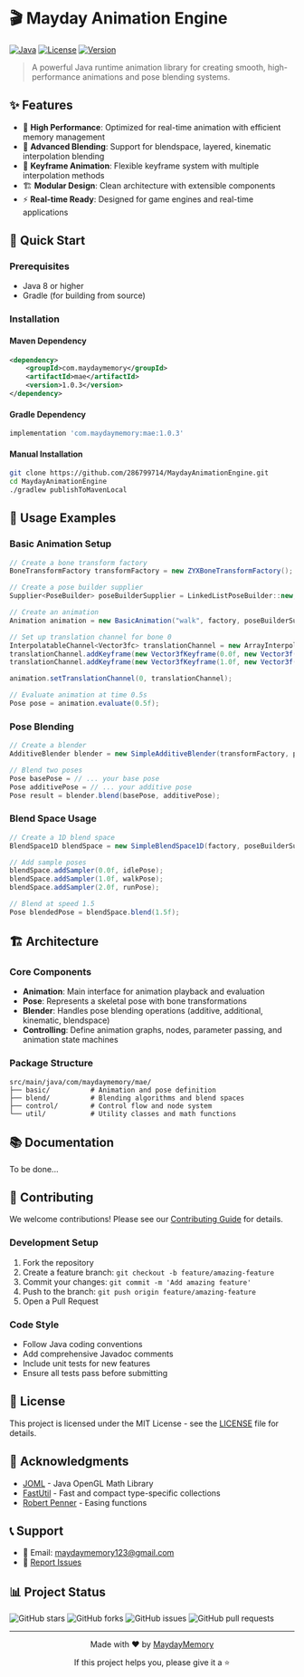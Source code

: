 # 🎬 Mayday Animation Engine

[![Java](https://img.shields.io/badge/Java-8+-orange.svg)](https://www.oracle.com/java/)
[![License](https://img.shields.io/badge/License-MIT-green.svg)](https://opensource.org/licenses/MIT)
[![Version](https://img.shields.io/badge/Version-1.0.3-blue.svg)](https://github.com/286799714/MaydayAnimationEngine/releases)

> A powerful Java runtime animation library for creating smooth, high-performance animations and pose blending systems.

## ✨ Features

- 🎯 **High Performance**: Optimized for real-time animation with efficient memory management
- 🔄 **Advanced Blending**: Support for blendspace, layered, kinematic interpolation blending
- 🎪 **Keyframe Animation**: Flexible keyframe system with multiple interpolation methods
- 🏗️ **Modular Design**: Clean architecture with extensible components
- ⚡ **Real-time Ready**: Designed for game engines and real-time applications

## 🚀 Quick Start

### Prerequisites

- Java 8 or higher
- Gradle (for building from source)

### Installation

#### Maven Dependency

```xml
<dependency>
    <groupId>com.maydaymemory</groupId>
    <artifactId>mae</artifactId>
    <version>1.0.3</version>
</dependency>
```

#### Gradle Dependency

```gradle
implementation 'com.maydaymemory:mae:1.0.3'
```

#### Manual Installation

```bash
git clone https://github.com/286799714/MaydayAnimationEngine.git
cd MaydayAnimationEngine
./gradlew publishToMavenLocal
```

## 📖 Usage Examples

### Basic Animation Setup

```java
// Create a bone transform factory
BoneTransformFactory transformFactory = new ZYXBoneTransformFactory();

// Create a pose builder supplier
Supplier<PoseBuilder> poseBuilderSupplier = LinkedListPoseBuilder::new;

// Create an animation
Animation animation = new BasicAnimation("walk", factory, poseBuilderSupplier);

// Set up translation channel for bone 0
InterpolatableChannel<Vector3fc> translationChannel = new ArrayInterpolatableChannel<>();
translationChannel.addKeyframe(new Vector3fKeyframe(0.0f, new Vector3f(0, 0, 0)));
translationChannel.addKeyframe(new Vector3fKeyframe(1.0f, new Vector3f(1, 0, 0)));

animation.setTranslationChannel(0, translationChannel);

// Evaluate animation at time 0.5s
Pose pose = animation.evaluate(0.5f);
```

### Pose Blending

```java
// Create a blender
AdditiveBlender blender = new SimpleAdditiveBlender(transformFactory, poseBuilderSupplier);

// Blend two poses
Pose basePose = // ... your base pose
Pose additivePose = // ... your additive pose
Pose result = blender.blend(basePose, additivePose);
```

### Blend Space Usage

```java
// Create a 1D blend space
BlendSpace1D blendSpace = new SimpleBlendSpace1D(factory, poseBuilderSupplier);

// Add sample poses
blendSpace.addSampler(0.0f, idlePose);
blendSpace.addSampler(1.0f, walkPose);
blendSpace.addSampler(2.0f, runPose);

// Blend at speed 1.5
Pose blendedPose = blendSpace.blend(1.5f);
```

## 🏗️ Architecture

### Core Components

- **Animation**: Main interface for animation playback and evaluation
- **Pose**: Represents a skeletal pose with bone transformations
- **Blender**: Handles pose blending operations (additive, additional, kinematic, blendspace)
- **Controlling**: Define animation graphs, nodes, parameter passing, and animation state machines

### Package Structure

```
src/main/java/com/maydaymemory/mae/
├── basic/          # Animation and pose definition
├── blend/          # Blending algorithms and blend spaces
├── control/        # Control flow and node system
└── util/           # Utility classes and math functions
```

## 📚 Documentation

To be done...

## 🤝 Contributing

We welcome contributions! Please see our [Contributing Guide](CONTRIBUTING.md) for details.

### Development Setup

1. Fork the repository
2. Create a feature branch: `git checkout -b feature/amazing-feature`
3. Commit your changes: `git commit -m 'Add amazing feature'`
4. Push to the branch: `git push origin feature/amazing-feature`
5. Open a Pull Request

### Code Style

- Follow Java coding conventions
- Add comprehensive Javadoc comments
- Include unit tests for new features
- Ensure all tests pass before submitting

## 📄 License

This project is licensed under the MIT License - see the [LICENSE](LICENSE) file for details.

## 🙏 Acknowledgments

- [JOML](https://github.com/JOML-CI/JOML) - Java OpenGL Math Library
- [FastUtil](https://github.com/vigna/fastutil) - Fast and compact type-specific collections
- [Robert Penner](http://www.robertpenner.com/easing/) - Easing functions

## 📞 Support

- 📧 Email: maydaymemory123@gmail.com
- 🐛 [Report Issues](https://github.com/286799714/MaydayAnimationEngine/issues)

## 📊 Project Status

![GitHub stars](https://img.shields.io/github/stars/286799714/MaydayAnimationEngine?style=social)
![GitHub forks](https://img.shields.io/github/forks/286799714/MaydayAnimationEngine?style=social)
![GitHub issues](https://img.shields.io/github/issues/286799714/MaydayAnimationEngine)
![GitHub pull requests](https://img.shields.io/github/issues-pr/286799714/MaydayAnimationEngine)

---

<div align="center">
  <p>Made with ❤️ by <a href="https://github.com/286799714">MaydayMemory</a></p>
  <p>If this project helps you, please give it a ⭐️</p>
</div> 